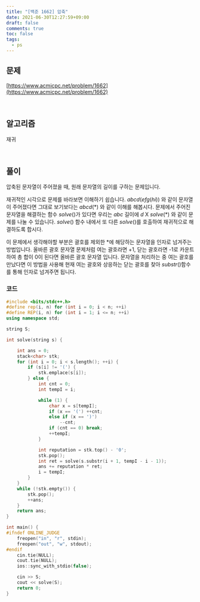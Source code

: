 ```yaml
---
title: "[백준 1662] 압축"
date: 2021-06-30T12:27:59+09:00
draft: false
comments: true
toc: false
tags:
  - ps
---
```


## 문제

[https://www.acmicpc.net/problem/1662](https://www.acmicpc.net/problem/1662)

<br>

## 알고리즘

재귀

<br>

## 풀이

압축된 문자열이 주어졌을 때, 원래 문자열의 길이를 구하는 문제입니다.

재귀적인 시각으로 문제를 바라보면 이해하기 쉽습니다. $abcd(efg(hi))$ 와 같이 문자열이 주어졌다면 그대로 보기보다는 $abcd(*)$ 와 같이 이해를 해봅시다. 문제에서 주어진 문자열을 해결하는 함수 $solve()$가 있다면 우리는 $abc$ 길이에 $d$ X $solve(*)$ 와 같이 문제를 나눌 수 있습니다. $solve()$ 함수 내에서 또 다른 $solve()$를 호출하여 재귀적으로 해결하도록 합시다.

이 문제에서 생각해야할 부분은 괄호를 제외한 \*에 해당하는 문자열을 인자로 넘겨주는 방법입니다. 올바른 괄호 문자열 문제처럼 여는 괄호라면 +1, 닫는 괄호라면 -1로 카운트하여 총 합이 0이 된다면 올바른 괄호 문자열 입니다. 문자열을 처리하는 중 여는 괄호를 만났다면 이 방법을 사용해 현재 여는 괄호와 상응하는 닫는 괄호를 찾아 $substr()$함수를 통해 인자로 넘겨주면 됩니다.

### 코드

```c++
#include <bits/stdc++.h>
#define rep(i, n) for (int i = 0; i < n; ++i)
#define REP(i, n) for (int i = 1; i <= n; ++i)
using namespace std;

string S;

int solve(string s) {

    int ans = 0;
    stack<char> stk;
    for (int i = 0; i < s.length(); ++i) {
        if (s[i] != '(') {
            stk.emplace(s[i]);
        } else {
            int cnt = 0;
            int tempI = i;

            while (1) {
                char x = s[tempI];
                if (x == '(') ++cnt;
                else if (x == ')')
                    --cnt;
                if (cnt == 0) break;
                ++tempI;
            }

            int reputation = stk.top() - '0';
            stk.pop();
            int ret = solve(s.substr(i + 1, tempI - i - 1));
            ans += reputation * ret;
            i = tempI;
        }
    }
    while (!stk.empty()) {
        stk.pop();
        ++ans;
    }
    return ans;
}

int main() {
#ifndef ONLINE_JUDGE
    freopen("in", "r", stdin);
    freopen("out", "w", stdout);
#endif
    cin.tie(NULL);
    cout.tie(NULL);
    ios::sync_with_stdio(false);

    cin >> S;
    cout << solve(S);
    return 0;
}
```
